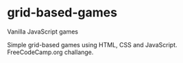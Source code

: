 # grid-based-games
Vanilla JavaScript games

Simple grid-based games using HTML, CSS and JavaScript. FreeCodeCamp.org challange.
